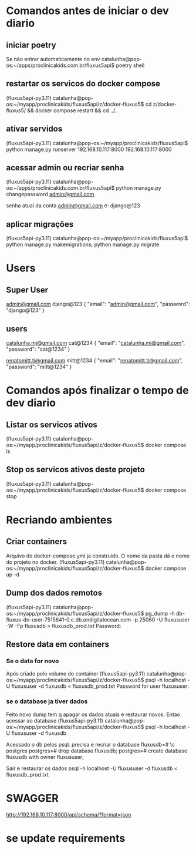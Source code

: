 
# Comandos antes de iniciar o dev diario

## iniciar poetry
Se não entrar automaticamente no env
catalunha@pop-os:~/apps/proclinicakids.com.br/fluxus5api$
poetry shell

## restartar os servicos do docker compose
(fluxus5api-py3.11) catalunha@pop-os:~/myapp/proclinicakids/fluxus5api/z/docker-fluxus5$
cd z/docker-fluxus5/ && docker compose restart && cd ../..

## ativar servidos
(fluxus5api-py3.11) catalunha@pop-os:~/myapp/proclinicakids/fluxus5api$
python manage.py runserver 192.168.10.117:8000
192.168.10.117:8000

## acessar admin ou recriar senha
(fluxus5api-py3.11) catalunha@pop-os:~/apps/proclinicakids.com.br/fluxus5api$
python manage.py changepassword admin@gmail.com

senha atual da conta admin@gmail.com é: django@123

## aplicar migrações
(fluxus5api-py3.11) catalunha@pop-os:~/myapp/proclinicakids/fluxus5api$
python manage.py makemigrations; python manage.py migrate

# Users
## Super User
admin@gmail.com
django@123
{
  "email": "admin@gmail.com",
  "password": "django@123"
}

## users
catalunha.mj@gmail.com
cat@1234
{
  "email": "catalunha.mj@gmail.com",
  "password": "cat@1234"
}

renatomitt.ti@gmail.com
mitt@1234
{
  "email": "renatomitt.ti@gmail.com",
  "password": "mitt@1234"
}

# Comandos após finalizar o tempo de dev diario

## Listar os servicos ativos
(fluxus5api-py3.11) catalunha@pop-os:~/myapp/proclinicakids/fluxus5api/z/docker-fluxus5$
docker compose ls

## Stop os servicos ativos deste projeto
(fluxus5api-py3.11) catalunha@pop-os:~/myapp/proclinicakids/fluxus5api/z/docker-fluxus5$
docker compose stop


# Recriando ambientes

## Criar containers
Arquivo de docker-compose.yml ja construido. O nome da pasta dá o nome do projeto no docker.
(fluxus5api-py3.11) catalunha@pop-os:~/myapp/proclinicakids/fluxus5api/z/docker-fluxus5$
docker compose up -d

## Dump dos dados remotos
(fluxus5api-py3.11) catalunha@pop-os:~/myapp/proclinicakids/fluxus5api/z/docker-fluxus5$
pg_dump -h db-fluxus-do-user-7515641-0.c.db.ondigitalocean.com -p 25060 -U fluxususer -W -Fp fluxusdb > fluxusdb_prod.txt
Password: <acessar site do digitalOcean e pegar senha para este db e user>

## Restore data em containers
### Se o data for novo
Após criado pelo volume do container
(fluxus5api-py3.11) catalunha@pop-os:~/myapp/proclinicakids/fluxus5api/z/docker-fluxus5$
psql -h localhost -U fluxususer -d fluxusdb < fluxusdb_prod.txt
Password for user fluxususer: <informe password do database local>

### se o database ja tiver dados
Feito novo dump tem q apagar os dados atuais e restaurar novos.
Entao acessar ao database
(fluxus5api-py3.11) catalunha@pop-os:~/myapp/proclinicakids/fluxus5api/z/docker-fluxus5$
psql -h localhost -U fluxususer -d fluxusdb

Acessado o db pelos psql. precisa e recriar o database
fluxusdb=# \c postgres
postgres=# drop database fluxusdb;
postgres=# create database fluxusdb with owner fluxususer;

Sair e restaurar os dados
psql -h localhost -U fluxususer -d fluxusdb < fluxusdb_prod.txt

# SWAGGER
http://192.168.10.117:8000/api/schema/?format=json

# se update requirements
